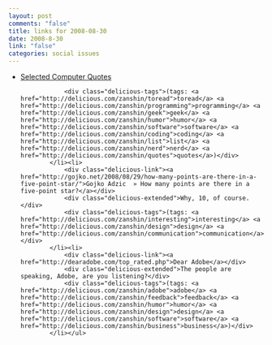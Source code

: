 ```yaml
--- 
layout: post
comments: "false"
title: links for 2008-08-30
date: 2008-8-30
link: "false"
categories: social issues
---
```

<ul class="delicious"><li>
                <div class="delicious-link"><a href="http://www.juixe.com/techknow/index.php/2008/08/17/favorite-programming-quotes/">Selected Computer Quotes</a></div>
                
                <div class="delicious-tags">(tags: <a href="http://delicious.com/zanshin/toread">toread</a> <a href="http://delicious.com/zanshin/programming">programming</a> <a href="http://delicious.com/zanshin/geek">geek</a> <a href="http://delicious.com/zanshin/humor">humor</a> <a href="http://delicious.com/zanshin/software">software</a> <a href="http://delicious.com/zanshin/coding">coding</a> <a href="http://delicious.com/zanshin/list">list</a> <a href="http://delicious.com/zanshin/nerd">nerd</a> <a href="http://delicious.com/zanshin/quotes">quotes</a>)</div>
            </li><li>
                <div class="delicious-link"><a href="http://gojko.net/2008/08/29/how-many-points-are-there-in-a-five-point-star/">Gojko Adzic  » How many points are there in a five-point star?</a></div>
                <div class="delicious-extended">Why, 10, of course.</div>
                <div class="delicious-tags">(tags: <a href="http://delicious.com/zanshin/interesting">interesting</a> <a href="http://delicious.com/zanshin/design">design</a> <a href="http://delicious.com/zanshin/communication">communication</a>)</div>
            </li><li>
                <div class="delicious-link"><a href="http://dearadobe.com/top_rated.php">Dear Adobe</a></div>
                <div class="delicious-extended">The people are speaking, Adobe, are you listening?</div>
                <div class="delicious-tags">(tags: <a href="http://delicious.com/zanshin/adobe">adobe</a> <a href="http://delicious.com/zanshin/feedback">feedback</a> <a href="http://delicious.com/zanshin/humor">humor</a> <a href="http://delicious.com/zanshin/design">design</a> <a href="http://delicious.com/zanshin/software">software</a> <a href="http://delicious.com/zanshin/business">business</a>)</div>
            </li></ul>
